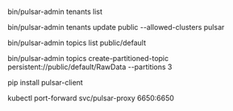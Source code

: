 bin/pulsar-admin tenants list

bin/pulsar-admin tenants update public --allowed-clusters pulsar

bin/pulsar-admin topics list public/default

bin/pulsar-admin topics create-partitioned-topic persistent://public/default/RawData --partitions 3


pip install pulsar-client



kubectl port-forward svc/pulsar-proxy 6650:6650


